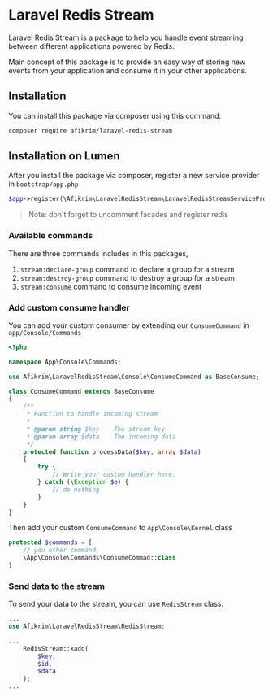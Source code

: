 # Laravel Redis Stream

Laravel Redis Stream is a package to help you handle event streaming between different applications powered by Redis.

Main concept of this package is to provide an easy way of storing new events from your application and consume it in your other applications.

## Installation

You can install this package via composer using this command:

```sh
composer require afikrim/laravel-redis-stream
```

## Installation on Lumen

After you install the package via composer, register a new service provider in `bootstrap/app.php`

```php
$app->register(\Afikrim\LaravelRedisStream\LaravelRedisStreamServiceProvider::class);
```

> Note: don't forget to uncomment facades and register redis

### Available commands

There are three commands includes in this packages,

1. `stream:declare-group` command to declare a group for a stream
2. `stream:destroy-group` command to destroy a group for a stream
3. `stream:consume` command to consume incoming event

### Add custom consume handler

You can add your custom consumer by extending our `ConsumeCommand` in `app/Console/Commands`

```php
<?php

namespace App\Console\Commands;

use Afikrim\LaravelRedisStream\Console\ConsumeCommand as BaseConsume;

class ConsumeCommand extends BaseConsume
{
	/**
	 * Function to handle incoming stream
	 *
	 * @param string $key    The stream key
	 * @param array $data    The incoming data
	 */
	protected function processData($key, array $data)
	{
        try {
            // Write your custom handler here.
        } catch (\Exception $e) {
            // do nothing
        }
	}
}
```

Then add your custom `ConsumeCommand` to `App\Console\Kernel` class

```php
protected $commands = [
    // you other command,
    \App\Console\Commands\ConsumeCommad::class
]
```

### Send data to the stream

To send your data to the stream, you can use `RedisStream` class.

```php
...
use Afikrim\LaravelRedisStream\RedisStream;

...
    RedisStream::xadd(
        $key,
        $id,
        $data
    );
...
```
